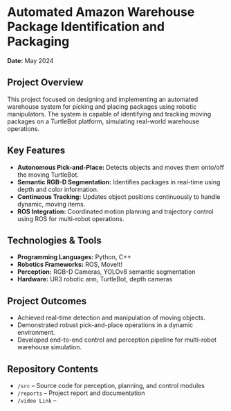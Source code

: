 # Automated Amazon Warehouse Package Identification and Packaging

**Date:** May 2024  

## Project Overview
This project focused on designing and implementing an automated warehouse system for picking and placing packages using robotic manipulators. The system is capable of identifying and tracking moving packages on a TurtleBot platform, simulating real-world warehouse operations.

## Key Features
- **Autonomous Pick-and-Place:** Detects objects and moves them onto/off the moving TurtleBot.  
- **Semantic RGB-D Segmentation:** Identifies packages in real-time using depth and color information.  
- **Continuous Tracking:** Updates object positions continuously to handle dynamic, moving items.  
- **ROS Integration:** Coordinated motion planning and trajectory control using ROS for multi-robot operations.

## Technologies & Tools
- **Programming Languages:** Python, C++  
- **Robotics Frameworks:** ROS, MoveIt!  
- **Perception:** RGB-D Cameras, YOLOv8 semantic segmentation  
- **Hardware:** UR3 robotic arm, TurtleBot, depth cameras  

## Project Outcomes
- Achieved real-time detection and manipulation of moving objects.  
- Demonstrated robust pick-and-place operations in a dynamic environment.  
- Developed end-to-end control and perception pipeline for multi-robot warehouse simulation.

## Repository Contents
- `/src` – Source code for perception, planning, and control modules  
- `/reports` – Project report and documentation  
- `/video Link` – 



